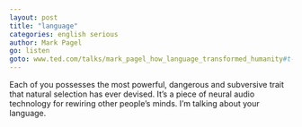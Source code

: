 ```yaml
---
layout: post
title: "language"
categories: english serious
author: Mark Pagel
go: listen
goto: www.ted.com/talks/mark_pagel_how_language_transformed_humanity#t-454949
---
```

Each of you possesses the most powerful, dangerous and subversive trait that natural selection has ever devised. It’s a piece of neural audio technology for rewiring other people’s minds. I’m talking about your language.
